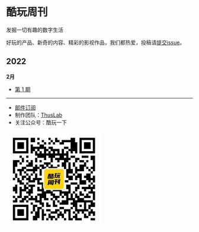 # 酷玩周刊
发掘一切有趣的数字生活

好玩的产品、新奇的内容、精彩的影视作品，我们都热爱，投稿请[提交issue](https://github.com/lvwzhen/coldplay-weekly/issues)。

## 2022

**2月**

- [第 1 期](doc/issue-1.md)

---

- [邮件订阅](https://www.getrevue.co/profile/coldplay-weekly)
- 制作团队：[ThusLab](https://thuscn.com/lab/)
- 关注公众号：酷玩一下

![](doc/asset/2022/img2022022203.jpg)


